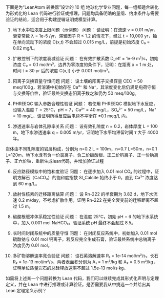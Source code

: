 下面是为“LeanAtom 转换器”设计的 10 组 地球化学专业问题，每一组都适合转化为形式化的 Lean 代码进行验证或推理。问题均具备明确的量纲、约束条件与需要验证的结论，适合用于构建逻辑证明或模型计算。

1. 地下水中铀浓度上限问题（示例题）
问题：
请证明：在流速 v = 0.01 m/yr，衰变常数 λ = 1e-5 /yr，滞留因子 R ≤ 1.2 的情况下，经过 t = 10,000 yr，铀在单向流动下的浓度 C(x,t) 不会超过 0.015 mg/L，前提是初始浓度 C₀ = 0.02 mg/L。

2. 扩散控制下的浓度衰减验证
问题：
在有效扩散系数 D_eff = 1e-9 m²/s，初始浓度 C₀ = 0.1 mol/m³，边界为零浓度的条件下，证明：在距离 x = 1 m 处，时间 t = 30 yr 后的浓度 C(x,t) 小于 0.001 mol/m³。

3. 阳离子交换容量守恒问题
问题：
设土壤的阳离子交换容量 CEC = 50 meq/100g，若溶液中初始存在 Ca²⁺ 和 Na⁺，其浓度变化后仍满足电荷守恒与交换等价性，验证最终交换态阳离子数之和仍为 50 meq/100g。

4. PHREEQC 输入参数合理性验证
问题：
若使用 PHREEQC 模拟地下水反应，设输入温度 T = 25°C，pH = 7，Ca²⁺ = 40 mg/L，SO₄²⁻ = 50 mg/L，Na⁺ = 10 mg/L，请证明所得反应后电荷不平衡在 ±0.1 meq/L 内。

5. 渗透速率与岩体孔隙率关系
问题：
设有效孔隙度 n = 0.2，岩体厚度 L = 100 m，地下水渗透速率 q = 0.005 m/yr，证明地下水平均滞留时间 τ 大于 4000 年。


岩体由不同孔隙度的岩层构成，分别为 n=0.2 L = 100m，n=0.7 L=50m，n=0.1 L=120m，地下水含有负一价氯离子、负二价碳酸根、正二价钙离子、正一价钠离子、正六价铀，重新生成lean代码，并增加验证过程

6. 反应路径模拟中的饱和度验证
问题：
在逐步加入 0.01 mol CO₂ 的过程中，证明方解石（CaCO₃）的饱和度指数 SI_Calcite 始终小于 0，直到 Ca²⁺ 浓度达到 60 mg/L。

7. 放射性核素的迁移距离估算
问题：
设 Rn-222 的半衰期为 3.82 d，地下水流速 0.2 m/day，不考虑扩散作用，证明 Rn-222 在完全衰变前的迁移距离不超过 1.5 m。

8. 碳酸根缓冲体系稳定性验证
问题：
在温度 25°C，初始 pH = 6 的地下水系统中，加入 0.001 mol NaHCO₃，验证系统 pH 最终不会超过 8.5。

9. 长时间封闭系统中的质量守恒
问题：
在封闭反应系统中，初始加入 0.01 mol 硫酸钠与 0.01 mol 钙离子，若反应完全生成石膏，验证最终系统中总钠离子浓度仍为 0.01 mol。

10. 多矿物溶解速率竞合验证
问题：
设石英溶解速率 R₁ = 1e-14 mol/m²/s，长石 R₂ = 1e-13 mol/m²/s，两者表面积分别为 A₁ = 1 m²/kg 和 A₂ = 0.5 m²/kg，证明单位质量岩石的总硅释放速率不超过 1.5e-13 mol/s·kg。

如需将上述某一个问题转换为 Lean 代码，我们可以继续完成其形式化声明与定理定义，并在 Lean 中进行推理或计算验证。是否需要我从中挑选一个并给出其 Lean 定理定义示例？